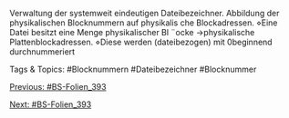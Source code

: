 Verwaltung der systemweit eindeutigen Dateibezeichner.
Abbildung der physikalischen Blocknummern auf physikalis che Blockadressen.
⋄Eine Datei besitzt eine Menge physikalischer Bl ¨ocke
→physikalische Plattenblockadressen.
⋄Diese werden (dateibezogen) mit 0beginnend durchnummeriert

   Tags & Topics:
   #Blocknummern
   #Dateibezeichner
   #Blocknummer

[Previous: #BS-Folien_393](BS-Folien_393.md)

[Next: #BS-Folien_393](BS-Folien_393.md)